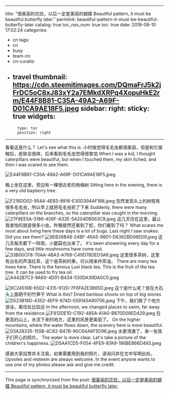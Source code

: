 
---
title: "很美丽的花纹，以后一定是美丽的蝴蝶 Beautiful pattern, it must be beautiful butterfly later."
permlink: beautiful-pattern-it-must-be-beautiful-butterfly-later
catalog: true
toc_nav_num: true
toc: true
date: 2018-08-10 17:02:24
categories:
- cn
tags:
- cn
- busy
- team-cn
- cn-curatio
- travel
thumbnail: https://cdn.steemitimages.com/DQmaFrJ5k2jFrDC5oC8xJ83xY2a7EMkdXRPq4XopuHkE2rm/E44F8B81-C35A-49A2-A69F-D01CA9AE18F5.jpeg
sidebar:
    right:
        sticky: true
widgets:
    -
        type: toc
        position: right
---


看看这是什么？
Let's see what this is.
小时候觉得毛毛虫都很美丽，但是和它接触后，皮肤会很痒，后来看到毛毛虫觉得很害怕
When I was a kid, I thought caterpillars were beautiful, but when I touched them, my skin itched, and then I was scared to see them.

![E44F8B81-C35A-49A2-A69F-D01CA9AE18F5.jpeg](https://cdn.steemitimages.com/DQmaFrJ5k2jFrDC5oC8xJ83xY2a7EMkdXRPq4XopuHkE2rm/E44F8B81-C35A-49A2-A69F-D01CA9AE18F5.jpeg)

晚上坐在这里，旁边有一棵很古老的杨梅树
Sitting here in the evening, there is a very old bayberry tree.

![F216DD02-9544-4EB3-8916-E30D394AF188.jpeg](https://cdn.steemitimages.com/DQmXU984BZU5euqLDKoNBuuEqyLTas8SB5VQYNA1N2bem22/F216DD02-9544-4EB3-8916-E30D394AF188.jpeg)
忽然发现头上的树枝有很多毛毛虫，所以早上就把毛毛虫抓了下来
Suddenly, there were many caterpillars on the branches, so the caterpillar was caught in the morning.
![27F8EE5A-3186-406F-A32E-5A204DB563C9.jpeg](https://cdn.steemitimages.com/DQmaD5udqU6QMmHuE9QZ6UC2HYzHnhXy5DyeVAeaDEsZNd7/27F8EE5A-3186-406F-A32E-5A204DB563C9.jpeg)
这几天住在这里，最让我害怕的就是很多小虫，昨晚居然还看到了蛇，你们看到了吗？
What scares me most about living here these days is a lot of bugs. Last night I saw snakes. Did you see them?
![8EB26B48-24BF-46A5-98D1-D6362BD06ED9.jpeg](https://cdn.steemitimages.com/DQmbjXQwrUrF841CjyvNEhwp51E8eHvx1jFLp6sBKRYwsTh/8EB26B48-24BF-46A5-98D1-D6362BD06ED9.jpeg)
这几天每天都下一阵雨，小蘑菇也出来了。
It's been showering every day for a few days, and little mushrooms have come out.
![33B00CF8-70AA-48A3-A769-C49D78DED3A6.jpeg](https://cdn.steemitimages.com/DQmfGfMKpu3hGJnLfMFxqAnRhtaMiCQBJ91Gzmbj9JmMGFe/33B00CF8-70AA-48A3-A769-C49D78DED3A6.jpeg)
这里很多茶树，这里有出名的芦溪红茶，这个是茶树的果，可以用来炸茶油，
There are many tea trees here. There is the famous Luxi black tea. This is the fruit of the tea tree. It can be used to fry tea oil.
![A442B7C3-9A60-4D01-B434-530DA39DA0C0.jpeg](https://cdn.steemitimages.com/DQmXU9Lwv5bEgnp59csyKbq144JGmqhwLSKeYVDWZAkKbkm/A442B7C3-9A60-4D01-B434-530DA39DA0C0.jpeg)

![6C24516B-6502-4315-912D-7F6FA2E3B65D.jpeg](https://cdn.steemitimages.com/DQmUrRSJF45Xfxba1XZdPmWeDCKiuAm3wREnk1mFskcB7Es/6C24516B-6502-4315-912D-7F6FA2E3B65D.jpeg)
这个是什么呢？放在大石头上面晒干的竹笋干
What is this? Dried bamboo shoots on top of big stones
![D523B16D-4352-4EF9-874D-0591A5A90706.jpeg](https://cdn.steemitimages.com/DQmVwfEbJNj5AnR2EwxJVYtUp2z1QNnXQCx6rGGSvQxhwz9/D523B16D-4352-4EF9-874D-0591A5A90706.jpeg)
下午，我们换了个地方游泳，离住处比较远
In the afternoon, we changed places to swim, far away from the residence.![F812DE1D-C192-485A-A1A0-B870D09ED429.jpeg](https://cdn.steemitimages.com/DQmXCC5zfbqzddG7mtdGgKmfdCM6SADfNGww8wgasJTSF9a/F812DE1D-C192-485A-A1A0-B870D09ED429.jpeg)
在更高的山上，水流下来的地方，这里的风景更美丽了。
On the higher mountains, where the water flows down, the scenery here is more beautiful.
![03A28335-155B-4C82-B47B-90C64A6F5D96.jpeg](https://cdn.steemitimages.com/DQmVD8iZCMPJMdEwov8kym7RF5fxWGCMDpQRbAgqe6pxSGB/03A28335-155B-4C82-B47B-90C64A6F5D96.jpeg)
水更清澈了，来一张孩子们开心的照片。
The water is more clear. Let's take a picture of the children's happiness.
![D5AA1CD5-F054-4FE9-87A9-186BE866D493.jpeg](https://cdn.steemitimages.com/DQmYekqwgAU1K9d4zUdbPGbAdgcSWL5drgJvZVpUXZQYAkJ/D5AA1CD5-F054-4FE9-87A9-186BE866D493.jpeg)

感谢大家投票并关注我，如果需要用到我的照片，请询问并在文中写明出处。Upvotes and resteem are always welcome. In the event anyone wants to use one of my photos please ask and give me credit.

- - -

This page is synchronized from the post: [很美丽的花纹，以后一定是美丽的蝴蝶 Beautiful pattern, it must be beautiful butterfly later.](https://steemit.com/@cherryzz/beautiful-pattern-it-must-be-beautiful-butterfly-later)
